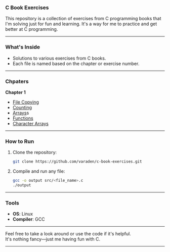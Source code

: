 ### **C Book Exercises**

This repository is a collection of exercises from C programming books that I'm solving just for fun and learning. It's a way for me to practice and get better at C programming.

---

### **What's Inside**

- Solutions to various exercises from C books.  
- Each file is named based on the chapter or exercise number.

---

### **Chpaters**

**Chapter 1**
- [File Copying](https://github.com/r-pagard/c-book-exercises/tree/main/chapter-1/file-copying)
- [Counting](https://github.com/r-pagard/c-book-exercises/tree/main/chapter-1/counting)
- [Arrays](https://github.com/r-pagard/c-book-exercises/tree/main/chapter-1/array)s
- [Functions](https://github.com/r-pagard/c-book-exercises/tree/main/chapter-1/function)
- [Character Arrays](https://github.com/r-pagard/c-book-exercises/tree/main/chapter-1/character-arrays)

---

### **How to Run**

1. Clone the repository:
   ```bash
   git clone https://github.com/varaden/c-book-exercises.git
   ```
2. Compile and run any file:
   ```bash
   gcc -o output src/<file_name>.c
   ./output
   ```

---

### **Tools**

- **OS**: Linux  
- **Compiler**: GCC  

---

Feel free to take a look around or use the code if it's helpful.  
It's nothing fancy—just me having fun with C.

---
